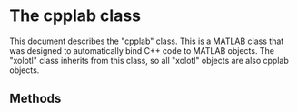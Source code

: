 
# The cpplab class

This document describes the "cpplab" class. This is a MATLAB
class that was designed to automatically bind C++ code to
MATLAB objects. The "xolotl" class inherits from this class,
so all "xolotl" objects are also cpplab objects. 

## Methods 


